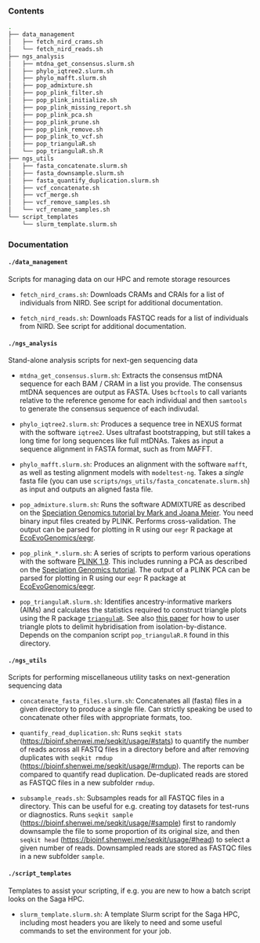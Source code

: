 ### Contents
```bash
.
├── data_management
│   ├── fetch_nird_crams.sh
│   └── fetch_nird_reads.sh
├── ngs_analysis
│   ├── mtdna_get_consensus.slurm.sh
│   ├── phylo_iqtree2.slurm.sh
│   ├── phylo_mafft.slurm.sh
│   ├── pop_admixture.sh
│   ├── pop_plink_filter.sh
│   ├── pop_plink_initialize.sh
│   ├── pop_plink_missing_report.sh
│   ├── pop_plink_pca.sh
│   ├── pop_plink_prune.sh
│   ├── pop_plink_remove.sh
│   ├── pop_plink_to_vcf.sh
│   ├── pop_triangulaR.sh
│   └── pop_triangulaR.sh.R
├── ngs_utils
│   ├── fasta_concatenate.slurm.sh
│   ├── fasta_downsample.slurm.sh
│   ├── fasta_quantify_duplication.slurm.sh
│   ├── vcf_concatenate.sh
│   ├── vcf_merge.sh
│   ├── vcf_remove_samples.sh
│   └── vcf_rename_samples.sh
└── script_templates
    └── slurm_template.slurm.sh
```

### Documentation
#### `./data_management`
Scripts for managing data on our HPC and remote storage resources

  - `fetch_nird_crams.sh`: Downloads CRAMs and CRAIs for a list of individuals from NIRD. See script for additional documentation.

  - `fetch_nird_reads.sh`: Downloads FASTQC reads for a list of individuals from NIRD. See script for additional documentation.

#### `./ngs_analysis`
Stand-alone analysis scripts for next-gen sequencing data

  - `mtdna_get_consensus.slurm.sh`: Extracts the consensus mtDNA sequence for each BAM / CRAM in a list you provide. The consensus mtDNA sequences are output as FASTA. Uses `bcftools` to call variants relative to the reference genome for each individual and then `samtools` to generate the consensus sequence of each indivudal.

  - `phylo_iqtree2.slurm.sh`: Produces a sequence tree in NEXUS format with the software `iqtree2`. Uses ultrafast bootstrapping, but still takes a long time for long sequences like full mtDNAs. Takes as input a sequence alignment in FASTA format, such as from MAFFT.

  - `phylo_mafft.slurm.sh`: Produces an alignment with the software `mafft`, as well as testing alignment models with `modeltest-ng`. Takes a *single* fasta file (you can use `scripts/ngs_utils/fasta_concatenate.slurm.sh`) as input and outputs an aligned fasta file.

  - `pop_admixture.slurm.sh`: Runs the software ADMIXTURE as described on the [Speciation Genomics tutorial by Mark and Joana Meier](https://speciationgenomics.github.io/ADMIXTURE/). You need binary input files created by PLINK. Performs cross-validation. The output can be parsed for plotting in R using our `eegr` R package at [EcoEvoGenomics/eegr](https://github.com/EcoEvoGenomics/eegr).

  - `pop_plink_*.slurm.sh`: A series of scripts to perform various operations with the software [PLINK 1.9](https://www.cog-genomics.org/plink/1.9/). This includes running a PCA as described on the [Speciation Genomics tutorial](https://speciationgenomics.github.io/ADMIXTURE/). The output of a PLINK PCA can be parsed for plotting in R using our `eegr` R package at [EcoEvoGenomics/eegr](https://github.com/EcoEvoGenomics/eegr).

  - `pop_triangulaR.slurm.sh`: Identifies ancestry-informative markers (AIMs) and calculates the statistics required to construct triangle plots using the R package [`triangulaR`](https://doi.org/10.1038/s41437-025-00760-2). See also [this paper](https://doi.org/10.1111/1755-0998.14039) for how to user triangle plots to delimit hybridisation from isolation-by-distance. Depends on the companion script `pop_triangulaR.R` found in this directory.

#### `./ngs_utils`
Scripts for performing miscellaneous utility tasks on next-generation sequencing data

  - `concatenate_fasta_files.slurm.sh`: Concatenates all (fasta) files in a given directory to produce a single file. Can strictly speaking be used to concatenate other files with appropriate formats, too.

  - `quantify_read_duplication.sh`: Runs `seqkit stats` (https://bioinf.shenwei.me/seqkit/usage/#stats) to quantify the number of reads across all FASTQ files in a directory before and after removing duplicates with `seqkit rmdup` (https://bioinf.shenwei.me/seqkit/usage/#rmdup). The reports can be compared to quantify read duplication. De-duplicated reads are stored as FASTQC files in a new subfolder `rmdup`.

  - `subsample_reads.sh`: Subsamples reads for all FASTQC files in a directory. This can be useful for e.g. creating toy datasets for test-runs or diagnostics. Runs `seqkit sample` (https://bioinf.shenwei.me/seqkit/usage/#sample) first to randomly downsample the file to some proportion of its original size, and then `seqkit head` (https://bioinf.shenwei.me/seqkit/usage/#head) to select a given number of reads. Downsampled reads are stored as FASTQC files in a new subfolder `sample`.

#### `./script_templates`
Templates to assist your scripting, if e.g. you are new to how a batch script looks on the Saga HPC.

  - `slurm_template.slurm.sh`: A template Slurm script for the Saga HPC, including most headers you are likely to need and some useful commands to set the environment for your job.
